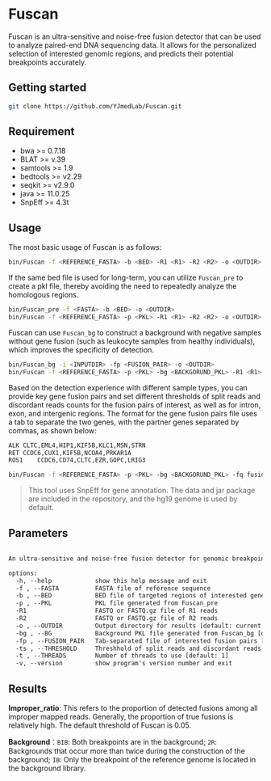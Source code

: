 # Fuscan
Fuscan is an ultra-sensitive and noise-free fusion detector that can be used to analyze paired-end DNA sequencing data. It allows for the personalized selection of interested genomic regions, and predicts their potential breakpoints accurately.
## Getting started
```bash
git clone https://github.com/YJmedLab/Fuscan.git
```
## Requirement
- bwa >= 0.7.18
- BLAT >= v.39
- samtools >= 1.9
- bedtools >= v2.29
- seqkit >= v2.9.0
- java >= 11.0.25
- SnpEff >= 4.3t
## Usage
The most basic usage of Fuscan is as follows:
```bash
bin/Fuscan -f <REFERENCE_FASTA> -b <BED> -R1 <R1> -R2 <R2> -o <OUTDIR>
```
If the same bed file is used for long-term, you can utilize `Fuscan_pre` to create a pkl file, thereby avoiding the need to repeatedly analyze the homologous regions.
```bash
bin/Fuscan_pre -f <FASTA> -b <BED> -o <OUTDIR>
bin/Fuscan -f <REFERENCE_FASTA> -p <PKL> -R1 <R1> -R2 <R2> -o <OUTDIR>
```
Fuscan can use `Fuscan_bg` to construct a background with negative samples without gene fusion (such as leukocyte samples from healthy individuals), which improves the specificity of detection.
```bash
bin/Fuscan_bg -i <INPUTDIR> -fp <FUSION_PAIR> -o <OUTDIR>
bin/Fuscan -f <REFERENCE_FASTA> -p <PKL> -bg <BACKGORUND_PKL> -R1 <R1> -R2 <R2> -o <OUTDIR>
```
Based on the detection experience with different sample types, you can provide key gene fusion pairs and set different thresholds of split reads and discordant reads counts for the fusion pairs of interest, as well as for intron, exon, and intergenic regions.
The format for the gene fusion pairs file uses a tab to separate the two genes, with the partner genes separated by commas, as shown below:
```txt
ALK	CLTC,EML4,HIP1,KIF5B,KLC1,MSN,STRN
RET	CCDC6,CUX1,KIF5B,NCOA4,PRKAR1A
ROS1	CCDC6,CD74,CLTC,EZR,GOPC,LRIG3
```
```bash
bin/Fuscan -f <REFERENCE_FASTA> -p <PKL> -bg <BACKGORUND_PKL> -fq fusion_pair.txt -ts 1,1,10,10,15,15,20,20 -R1 <R1> -R2 <R2> -o <OUTDIR>
```
> This tool uses SnpEff for gene annotation. The data and jar package are included in the repository, and the hg19 genome is used by default.
## Parameters
```txt

An ultra-sensitive and noise-free fusion detector for genomic breakpoints discovery in DNA sequencing data.

options:
  -h, --help            show this help message and exit
  -f , --FASTA          FASTA file of reference sequence
  -b , --BED            BED file of targeted regions of interested genes
  -p , --PKL            PKL file generated from Fuscan_pre
  -R1                   FASTQ or FASTQ.gz file of R1 reads
  -R2                   FASTQ or FASTQ.gz file of R2 reads
  -o , --OUTDIR         Output directory for results [default: current directory]
  -bg , --BG            Background PKL file generated from Fuscan_bg [default: None]
  -fp , --FUSION_PAIR   Tab-separated file of interested fusion pairs [default: None]
  -ts , --THRESHOLD     Threshhold of split reads and discordant reads count for interested fusion pairs, intron, exon and intergenic region [default: 1,1,10,10,15,15,20,20]
  -t , --THREADS        Number of threads to use [default: 1]
  -v, --version         show program's version number and exit
```
## Results
**Improper_ratio**: This refers to the proportion of detected fusions among all improper mapped reads. Generally, the proportion of true fusions is relatively high. The default threshold of Fuscan is 0.05.

**Background**：`BIB`: Both breakpoints are in the background; `2R`: Backgrounds that occur more than twice during the construction of the background; `IB`: Only the breakpoint of the reference genome is located in the background library.
